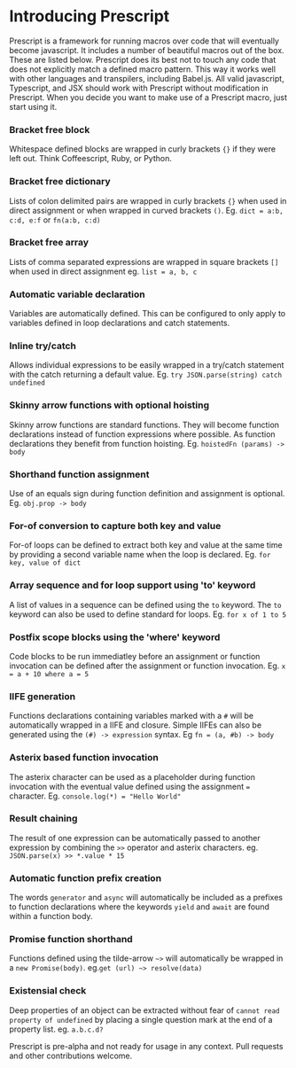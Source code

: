 # Introducing Prescript
Prescript is a framework for running macros over code that will eventually become javascript. It includes a number of beautiful macros out of the box. These are listed below. Prescript does its best not to touch any code that does not explicitly match a defined macro pattern. This way it works well with other languages and transpilers, including Babel.js. All valid javascript, Typescript, and JSX should work with Prescript without modification in Prescript. When you decide you want to make use of a Prescript macro, just start using it.

### Bracket free block
Whitespace defined blocks are wrapped in curly brackets `{}` if they were left out. Think Coffeescript, Ruby, or Python.

### Bracket free dictionary
Lists of colon delimited pairs are wrapped in curly brackets `{}` when used in direct assignment or when wrapped in curved brackets `()`. Eg. `dict = a:b, c:d, e:f` or `fn(a:b, c:d)`

### Bracket free array
Lists of comma separated expressions are wrapped in square brackets `[]` when used in direct assignment eg. `list = a, b, c`

### Automatic variable declaration
Variables are automatically defined. This can be configured to only apply to variables defined in loop declarations and catch statements.

### Inline try/catch
Allows individual expressions to be easily wrapped in a try/catch statement with the catch returning a default value. Eg. `try JSON.parse(string) catch undefined`

### Skinny arrow functions with optional hoisting
Skinny arrow functions are standard functions. They will become function declarations instead of function expressions where possible. As function declarations they benefit from function hoisting. Eg. `hoistedFn (params) -> body`

### Shorthand function assignment
Use of an equals sign during function definition and assignment is optional. Eg. `obj.prop -> body`

### For-of conversion to capture both key and value
For-of loops can be defined to extract both key and value at the same time by providing a second variable name when the loop is declared. Eg. `for key, value of dict`

### Array sequence and for loop support using 'to' keyword
A list of values in a sequence can be defined using the `to` keyword. The `to` keyword can also be used to define standard for loops. Eg.  `for x of 1 to 5`

### Postfix scope blocks using the 'where' keyword
Code blocks to be run immediatley before an assignment or function invocation can be defined after the assignment or function invocation. Eg.  `x = a + 10 where a = 5`

### IIFE generation
Functions declarations containing variables marked with a `#` will be automatically wrapped in a IIFE and closure. Simple IIFEs can also be generated using the `(#) -> expression` syntax. Eg  `fn = (a, #b) -> body`

### Asterix based function invocation
The asterix character can be used as a placeholder during function invocation with the eventual value defined using the assignment `=` character. Eg.  `console.log(*) = "Hello World"`

### Result chaining
The result of one expression can be automatically passed to another expression by combining the `>>` operator and asterix characters. eg. `JSON.parse(x) >> *.value * 15`

### Automatic function prefix creation
The words `generator` and `async` will automatically be included as a prefixes to function declarations where the keywords `yield` and `await` are found within a function body.

### Promise function shorthand
Functions defined using the tilde-arrow `~>` will automatically be wrapped in a `new Promise(body)`. eg.`get (url) ~> resolve(data)`

### Existensial check
Deep properties of an object can be extracted without fear of `cannot read property of undefined` by placing a single question mark at the end of a property list. eg. `a.b.c.d?`

Prescript is pre-alpha and not ready for usage in any context. Pull requests and other contributions welcome.
